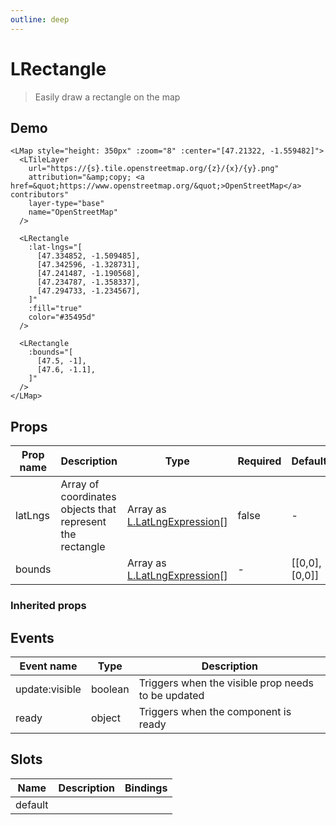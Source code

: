 ```yaml
---
outline: deep
---
```


# LRectangle

> Easily draw a rectangle on the map

## Demo

<script setup>
import L from "leaflet";
import "leaflet/dist/leaflet.css";
import { LMap, LTileLayer, LRectangle } from '@vue-leaflet/vue-leaflet';
</script>

<LMap style="height: 350px" :zoom="8" :center="[47.21322, -1.559482]">
  <LTileLayer
    url="https://{s}.tile.openstreetmap.org/{z}/{x}/{y}.png"
    attribution="&amp;copy; <a href=&quot;https://www.openstreetmap.org/&quot;>OpenStreetMap</a> contributors"
    layer-type="base"
    name="OpenStreetMap"
  />

  <LRectangle
    :lat-lngs="[
      [47.334852, -1.509485],
      [47.342596, -1.328731],
      [47.241487, -1.190568],
      [47.234787, -1.358337],
      [47.294733, -1.234567],
    ]"
    :fill="true"
    color="#35495d"
  />

  <LRectangle
    :bounds="[
      [47.5, -1],
      [47.6, -1.1],
    ]"
  />
</LMap>

```vue{9-19,21-26}
<LMap style="height: 350px" :zoom="8" :center="[47.21322, -1.559482]">
  <LTileLayer
    url="https://{s}.tile.openstreetmap.org/{z}/{x}/{y}.png"
    attribution="&amp;copy; <a href=&quot;https://www.openstreetmap.org/&quot;>OpenStreetMap</a> contributors"
    layer-type="base"
    name="OpenStreetMap"
  />

  <LRectangle
    :lat-lngs="[
      [47.334852, -1.509485],
      [47.342596, -1.328731],
      [47.241487, -1.190568],
      [47.234787, -1.358337],
      [47.294733, -1.234567],
    ]"
    :fill="true"
    color="#35495d"
  />

  <LRectangle
    :bounds="[
      [47.5, -1],
      [47.6, -1.1],
    ]"
  />
</LMap>
```

## Props

| Prop name | Description                                               | Type                                                                                                                                                             | Required | Default       |
| --------- | --------------------------------------------------------- | ---------------------------------------------------------------------------------------------------------------------------------------------------------------- | -------- | ------------- |
| latLngs   | Array of coordinates objects that represent the rectangle | Array as [L.LatLngExpression](https://github.com/DefinitelyTyped/DefinitelyTyped/blob/45d34da16d9556b29be0469dbb66337735690feb/types/leaflet/v0/index.d.ts#L4)[] | false    | -             |
| bounds    |                                                           | Array as [L.LatLngExpression](https://github.com/DefinitelyTyped/DefinitelyTyped/blob/45d34da16d9556b29be0469dbb66337735690feb/types/leaflet/v0/index.d.ts#L4)[] | -        | [[0,0],[0,0]] |

### Inherited props

<!--@include: ./props/polygon-props.md-->

## Events

| Event name     | Type    | Description                                        |
| -------------- | ------- | -------------------------------------------------- |
| update:visible | boolean | Triggers when the visible prop needs to be updated |
| ready          | object  | Triggers when the component is ready               |

## Slots

| Name    | Description | Bindings |
| ------- | ----------- | -------- |
| default |             |          |
